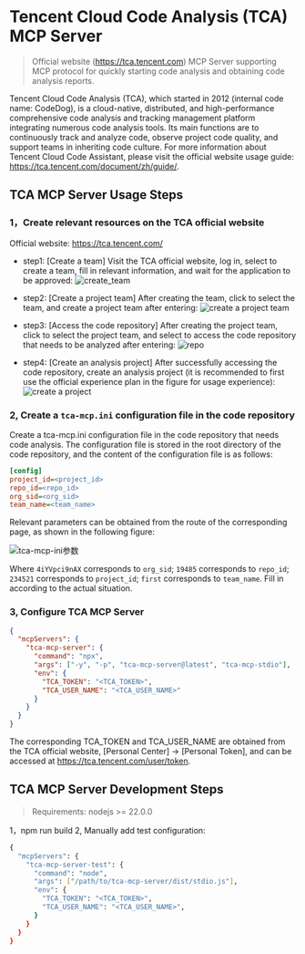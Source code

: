 # Tencent Cloud Code Analysis (TCA) MCP Server​
> Official website (https://tca.tencent.com) MCP Server supporting MCP protocol for quickly starting code analysis and obtaining code analysis reports.

Tencent Cloud Code Analysis (TCA), which started in 2012 (internal code name: CodeDog), is a cloud-native, distributed, and high-performance comprehensive code analysis and tracking management platform integrating numerous code analysis tools. Its main functions are to continuously track and analyze code, observe project code quality, and support teams in inheriting code culture. For more information about Tencent Cloud Code Assistant, please visit the official website usage guide: https://tca.tencent.com/document/zh/guide/.

## TCA MCP Server Usage Steps​

### 1，Create relevant resources on the TCA official website

Official website: https://tca.tencent.com/​

- step1: [Create a team] Visit the TCA official website, log in, select to create a team, fill in relevant information, and wait for the application to be approved:
![create_team](https://cnb.cool/tca/plugins/tca-mcp-server/-/git/raw/master/docs/images/org.png)

- step2: [Create a project team] After creating the team, click to select the team, and create a project team after entering:
![create a project team](https://cnb.cool/tca/plugins/tca-mcp-server/-/git/raw/master/docs/images/project_team.png)

- step3: [Access the code repository] After creating the project team, click to select the project team, and select to access the code repository that needs to be analyzed after entering:
![repo](https://cnb.cool/tca/plugins/tca-mcp-server/-/git/raw/master/docs/images/repo.png)

- step4: [Create an analysis project] After successfully accessing the code repository, create an analysis project (it is recommended to first use the official experience plan in the figure for usage experience):
![create a project](https://cnb.cool/tca/plugins/tca-mcp-server/-/git/raw/master/docs/images/project.png)

### 2, Create a `tca-mcp.ini` configuration file in the code repository

Create a tca-mcp.ini configuration file in the code repository that needs code analysis. The configuration file is stored in the root directory of the code repository, and the content of the configuration file is as follows:

```ini
[config]
project_id=<project_id>
repo_id=<repo_id>
org_sid=<org_sid>
team_name=<team_name>
```

Relevant parameters can be obtained from the route of the corresponding page, as shown in the following figure:

![tca-mcp-ini参数](https://cnb.cool/tca/plugins/tca-mcp-server/-/git/raw/master/docs/images/tca-mcp-ini.png)

Where `4iYVpci9nAX` corresponds to `org_sid`; `19485` corresponds to `repo_id`; `234521` corresponds to `project_id`; `first` corresponds to `team_name`. Fill in according to the actual situation.


### 3, Configure TCA MCP Server
```json
{
  "mcpServers": {
    "tca-mcp-server": {
      "command": "npx",
      "args": ["-y", "-p", "tca-mcp-server@latest", "tca-mcp-stdio"],
      "env": {
        "TCA_TOKEN": "<TCA_TOKEN>", 
        "TCA_USER_NAME": "<TCA_USER_NAME>"
      }
    }
  }
}
```
The corresponding TCA_TOKEN and TCA_USER_NAME are obtained from the TCA official website, [Personal Center] -> [Personal Token], and can be accessed at https://tca.tencent.com/user/token.

## TCA MCP Server Development Steps​
> Requirements: nodejs >= 22.0.0

1，npm run build
2, Manually add test configuration:
```bash
{
  "mcpServers": {
    "tca-mcp-server-test": {
      "command": "node",
      "args": ["/path/to/tca-mcp-server/dist/stdio.js"],
      "env": {
        "TCA_TOKEN": "<TCA_TOKEN>", 
        "TCA_USER_NAME": "<TCA_USER_NAME>",
      }
    }
  }
}
```
